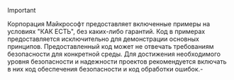   
> [!IMPORTANT]
>  Корпорация Майкрософт предоставляет включенные примеры на условиях "КАК ЕСТЬ", без каких-либо гарантий. Код в примерах предоставляется исключительно для демонстрации основных принципов. Предоставленный код может не отвечать требованиям безопасности для конкретной среды. Для достижения необходимого уровня безопасности и надежности проектов рекомендуется включать в них код обеспечения безопасности и код обработки ошибок.\-

  
